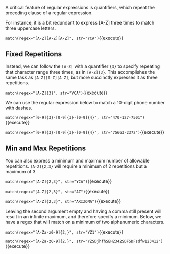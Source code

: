 A critical feature of regular expressions is quantifiers, which repeat the preceding clause of a regular expression.

For instance, it is a bit redundant to express [A-Z] three times to match three uppercase letters.

`match(regex="[A-Z][A-Z][A-Z]", str="YCA")`{{execute}}

## Fixed Repetitions 

Instead, we can follow the `[A-Z]` with a quantifier `{3}` to specify repeating that character range three times, as in `[A-Z]{3}`. This accomplishes the same task as `[A-Z][A-Z][A-Z]`, but more succinctly expresses it as three repetitions.

`match(regex="[A-Z]{3}", str="YCA")`{{execute}}

We can use the regular expression below to match a 10-digit phone number with dashes.

`match(regex="[0-9]{3}-[0-9]{3}-[0-9]{4}", str="470-127-7501")`{{execute}}

`match(regex="[0-9]{3}-[0-9]{3}-[0-9]{4}", str="75663-2372")`{{execute}}

## Min and Max Repetitions

You can also express a minimum and maximum number of allowable repetitions. `[A-Z]{2,3}` will require a minimum of 2 repetitions but a maximum of 3.

`match(regex="[A-Z]{2,3}", str="YCA")`{{execute}}

`match(regex="[A-Z]{2,3}", str="AZ")`{{execute}}

`match(regex="[A-Z]{2,3}", str="ARIZONA")`{{execute}}

Leaving the second argument empty and having a comma still present will result in an infinite maximum, and therefore specify a minimum. Below, we have a regex that will match on a minimum of two alphanumeric characters.

`match(regex="[A-Za-z0-9]{2,}", str="YZ1")`{{execute}}

`match(regex="[A-Za-z0-9]{2,}", str="YZSDjhfhSBH2342SDFSDFsdfw123412")`{{execute}}
